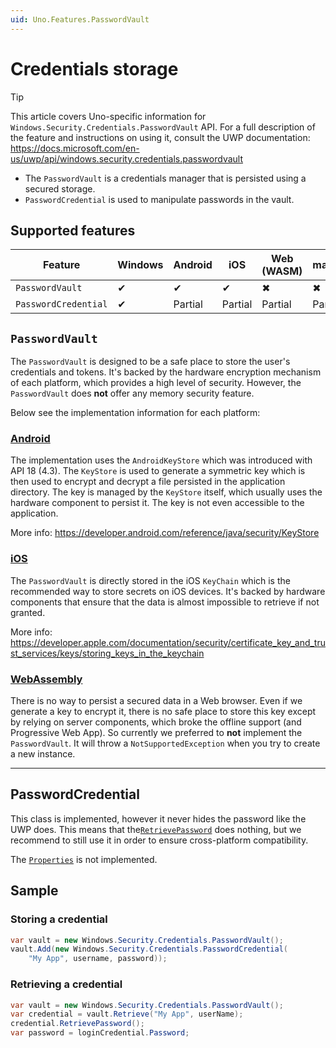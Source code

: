 ```yaml
---
uid: Uno.Features.PasswordVault
---
```


<!-- For available Markdown syntax, check out https://guides.github.com/features/mastering-markdown/ -->

# Credentials storage

<!-- Leave the info tip below in place, and add a link to the UWP documentation for the feature or control you're documenting. If the feature has no UWP equivalent, you should be using the Uno-only feature template: .feature-template-uno-only.md -->

> [!TIP]
> This article covers Uno-specific information for `Windows.Security.Credentials.PasswordVault` API. For a full description of the feature and instructions on using it, consult the UWP documentation: https://docs.microsoft.com/en-us/uwp/api/windows.security.credentials.passwordvault

 * The `PasswordVault` is a credentials manager that is persisted using a secured storage.
 * `PasswordCredential` is used to manipulate passwords in the vault.

## Supported features

| Feature        |  Windows  | Android |  iOS  |  Web (WASM)  | macOS | Linux (Skia)  | Win 7 (Skia) | Tizen |
|---------------|-------|-------|-------|-------|-------|-------|-|-|
| `PasswordVault`         | ✔ | ✔ | ✔ | ✖ | ✖ | ✖ | ✖ | ✖ |
| `PasswordCredential` | ✔ | Partial | Partial | Partial | Partial | ✖ | ✖ | ✖ |


<!-- Add any additional information on platform-specific limitations and constraints -->

## `PasswordVault`

The `PasswordVault` is designed to be a safe place to store the user's credentials and tokens.
It's backed by the hardware encryption mechanism of each platform, which provides a high level of security.
However, the `PasswordVault` does **not** offer any memory security feature.

Below see the implementation information for each platform:

### [**Android**](#tab/android)
The implementation uses the `AndroidKeyStore` which was introduced with API 18 (4.3).
The `KeyStore` is used to generate a symmetric key which is then used to encrypt and decrypt a file persisted in the application directory.
The key is managed by the `KeyStore` itself, which usually uses the hardware component to persist it. The key is not even accessible to the application.

More info: https://developer.android.com/reference/java/security/KeyStore

### [**iOS**](#tab/iOS)
The `PasswordVault` is directly stored in the iOS `KeyChain` which is the recommended way to store secrets on iOS devices.
It's backed by hardware components that ensure that the data is almost impossible to retrieve if not granted.

More info: https://developer.apple.com/documentation/security/certificate_key_and_trust_services/keys/storing_keys_in_the_keychain

### [**WebAssembly**](#tab/WebAssembly)
There is no way to persist a secured data in a Web browser. Even if we generate a key to encrypt it,
there is no safe place to store this key except by relying on server components, which broke the offline support (and Progressive Web App).
So currently we preferred to **not** implement the `PasswordVault`. It will throw a `NotSupportedException` when you try to create a new instance.

***

## PasswordCredential
This class is implemented, however it never hides the password like the UWP does.
This means that the[`RetrievePassword`](https://docs.microsoft.com/en-us/uwp/api/windows.security.credentials.passwordcredential.retrievepassword#Windows_Security_Credentials_PasswordCredential_RetrievePassword) does nothing,
but we recommend to still use it in order to ensure cross-platform compatibility.

The [`Properties`](https://docs.microsoft.com/en-us/uwp/api/windows.security.credentials.passwordcredential.properties#Windows_Security_Credentials_PasswordCredential_Properties) is not implemented.

## Sample

### Storing a credential

```csharp
var vault = new Windows.Security.Credentials.PasswordVault();
vault.Add(new Windows.Security.Credentials.PasswordCredential(
    "My App", username, password));
```

### Retrieving a credential

```csharp
var vault = new Windows.Security.Credentials.PasswordVault();
var credential = vault.Retrieve("My App", userName);
credential.RetrievePassword();
var password = loginCredential.Password;
```
